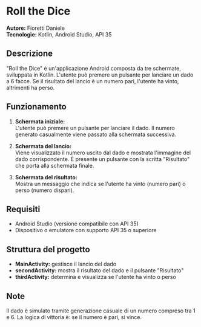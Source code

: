 # Roll the Dice

**Autore:** Fioretti Daniele  
**Tecnologie:** Kotlin, Android Studio, API 35

## Descrizione

"Roll the Dice" è un'applicazione Android composta da tre schermate, sviluppata in Kotlin. L'utente può premere un pulsante per lanciare un dado a 6 facce. Se il risultato del lancio è un numero pari, l'utente ha vinto, altrimenti ha perso.

## Funzionamento

1. **Schermata iniziale:**  
   L'utente può premere un pulsante per lanciare il dado. Il numero generato casualmente viene passato alla schermata successiva.

2. **Schermata del lancio:**  
   Viene visualizzato il numero uscito dal dado e mostrata l'immagine del dado corrispondente. È presente un pulsante con la scritta "Risultato" che porta alla schermata finale.

3. **Schermata del risultato:**  
   Mostra un messaggio che indica se l'utente ha vinto (numero pari) o perso (numero dispari).

## Requisiti

- Android Studio (versione compatibile con API 35)
- Dispositivo o emulatore con supporto API 35 o superiore

## Struttura del progetto

- **MainActivity:** gestisce il lancio del dado
- **secondActivity:** mostra il risultato del dado e il pulsante "Risultato"
- **thirdActivity:** determina e visualizza se l'utente ha vinto o perso

## Note

Il dado è simulato tramite generazione casuale di un numero compreso tra 1 e 6. La logica di vittoria è: se il numero è pari, si vince.
